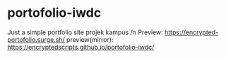 # portofolio-iwdc
Just a simple portfolio site
projek kampus
/n Preview: https://encrypted-portofolio.surge.sh/
preview(mirror): https://encryptedscripts.github.io/portofolio-iwdc/

